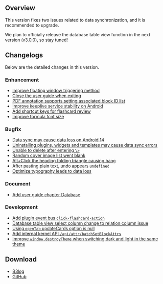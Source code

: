 ## Overview

This version fixes two issues related to data synchronization, and it is recommended to upgrade.

We plan to officially release the database table view function in the next version (v3.0.0), so stay tuned!

## Changelogs

Below are the detailed changes in this version.

### Enhancement

* [Improve floating window triggering method](https://github.com/siyuan-note/siyuan/issues/10317)
* [Close the user guide when exiting](https://github.com/siyuan-note/siyuan/issues/10322)
* [PDF annotation supports setting associated block ID list](https://github.com/siyuan-note/siyuan/issues/10327)
* [Improve keeplive service stability on Android](https://github.com/siyuan-note/siyuan/issues/10332)
* [Add shortcut keys for flashcard review](https://github.com/siyuan-note/siyuan/issues/10333)
* [Improve formula font size](https://github.com/siyuan-note/siyuan/issues/10346)

### Bugfix

* [Data sync may cause data loss on Android 14](https://github.com/siyuan-note/siyuan/issues/10323)
* [Uninstalling plugins, widgets and templates may cause data sync errors](https://github.com/siyuan-note/siyuan/issues/10324)
* [Unable to delete after entering `\>`](https://github.com/siyuan-note/siyuan/issues/10330)
* [Random cover image list went blank](https://github.com/siyuan-note/siyuan/issues/10336)
* [Alt+Click the heading folding triangle causing hang](https://github.com/siyuan-note/siyuan/issues/10339)
* [After pasting plain text, undo appears `undefined`](https://github.com/siyuan-note/siyuan/issues/10347)
* [Optimize typography leads to data loss](https://github.com/siyuan-note/siyuan/issues/10349)

### Document

* [Add user guide chapter Database](https://github.com/siyuan-note/siyuan/issues/10340)

### Development

* [Add plugin event bus `click-flashcard-action`](https://github.com/siyuan-note/siyuan/issues/10318)
* [Database table view select column change to relation column issue](https://github.com/siyuan-note/siyuan/issues/10329)
* [Using `openTab` updateCards option is null](https://github.com/siyuan-note/siyuan/issues/10331)
* [Add internal kernel API `/api/attr/batchSetBlockAttrs`](https://github.com/siyuan-note/siyuan/issues/10337)
* [Improve `window.destroyTheme` when switching dark and light in the same theme](https://github.com/siyuan-note/siyuan/issues/10341)

## Download

* [B3log](https://b3log.org/siyuan/en/download.html)
* [GitHub](https://github.com/siyuan-note/siyuan/releases)
